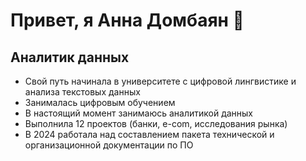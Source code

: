 # Привет, я Анна Домбаян 👋
## Аналитик данных
* Свой путь начинала в университете с цифровой лингвистике и анализа текстовых данных
* Занималась цифровым обучением
* В настоящий момент занимаюсь аналитикой данных
* Выполнила 12 проектов (банки, e-com, исследования рынка)
* В 2024 работала над составлением пакета технической и организационной документации по ПО

<!--
**annadomrost/annadomrost** is a ✨ _special_ ✨ repository because its `README.md` (this file) appears on your GitHub profile.

Here are some ideas to get you started:

- 🔭 I’m currently working on ...
- 🌱 I’m currently learning ...
- 👯 I’m looking to collaborate on ...
- 🤔 I’m looking for help with ...
- 💬 Ask me about ...
- 📫 How to reach me: ...
- 😄 Pronouns: ...
- ⚡ Fun fact: ...
-->
